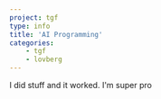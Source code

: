 ```yaml
---
project: tgf
type: info
title: 'AI Programming'
categories: 
    - tgf
    - lovberg
---
```


I did stuff and it worked. I'm super pro
<br>
<br>
